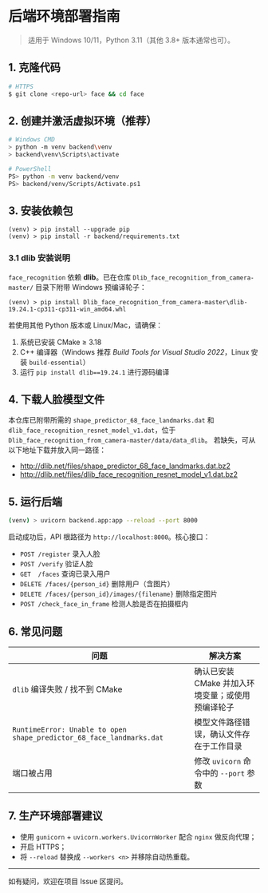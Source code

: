 # 后端环境部署指南

> 适用于 Windows 10/11，Python 3.11（其他 3.8+ 版本通常也可）。

## 1. 克隆代码
```bash
# HTTPS
$ git clone <repo-url> face && cd face
```

## 2. 创建并激活虚拟环境（推荐）
```bash
# Windows CMD
> python -m venv backend\venv
> backend\venv\Scripts\activate

# PowerShell
PS> python -m venv backend/venv
PS> backend/venv/Scripts/Activate.ps1
```

## 3. 安装依赖包
```
(venv) > pip install --upgrade pip
(venv) > pip install -r backend/requirements.txt
```

### 3.1 dlib 安装说明
`face_recognition` 依赖 **dlib**。已在仓库 `Dlib_face_recognition_from_camera-master/` 目录下附带 Windows 预编译轮子：
```
(venv) > pip install Dlib_face_recognition_from_camera-master\dlib-19.24.1-cp311-cp311-win_amd64.whl
```
若使用其他 Python 版本或 Linux/Mac，请确保：
1. 系统已安装 CMake ≥ 3.18
2. C++ 编译器（Windows 推荐 *Build Tools for Visual Studio 2022*，Linux 安装 `build-essential`）
3. 运行 `pip install dlib==19.24.1` 进行源码编译

## 4. 下载人脸模型文件
本仓库已附带所需的 `shape_predictor_68_face_landmarks.dat` 和 `dlib_face_recognition_resnet_model_v1.dat`，位于 `Dlib_face_recognition_from_camera-master/data/data_dlib`。
若缺失，可从以下地址下载并放入同一路径：
- http://dlib.net/files/shape_predictor_68_face_landmarks.dat.bz2
- http://dlib.net/files/dlib_face_recognition_resnet_model_v1.dat.bz2

## 5. 运行后端
```bash
(venv) > uvicorn backend.app:app --reload --port 8000
```

启动成功后，API 根路径为 `http://localhost:8000`。核心接口：
- `POST /register` 录入人脸
- `POST /verify`   验证人脸
- `GET  /faces`    查询已录入用户
- `DELETE /faces/{person_id}` 删除用户（含图片）
- `DELETE /faces/{person_id}/images/{filename}` 删除指定图片
- `POST /check_face_in_frame` 检测人脸是否在拍摄框内

## 6. 常见问题
| 问题 | 解决方案 |
| ---- | -------- |
| `dlib` 编译失败 / 找不到 CMake | 确认已安装 CMake 并加入环境变量；或使用预编译轮子 |
| `RuntimeError: Unable to open shape_predictor_68_face_landmarks.dat` | 模型文件路径错误，确认文件存在于工作目录 |
| 端口被占用 | 修改 `uvicorn` 命令中的 `--port` 参数 |

## 7. 生产环境部署建议
- 使用 `gunicorn` + `uvicorn.workers.UvicornWorker` 配合 `nginx` 做反向代理；
- 开启 HTTPS；
- 将 `--reload` 替换成 `--workers <n>` 并移除自动热重载。

---
如有疑问，欢迎在项目 Issue 区提问。 